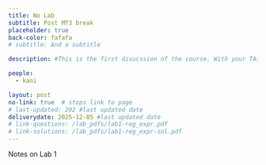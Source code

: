 ```yaml
---
title: No Lab
subtitle: Post MT3 break
placeholder: true
back-color: fafafa
# subtitle: And a subtitle

description: #This is the first disucssion of the course. With your TAs, you will discuss how to  

people:
  - kani

layout: post
no-link: true  # stops link to page 
# last-updated: 202 #last updated date
deliverydate: 2025-12-05 #last updated date
# link-questions: /lab_pdfs/lab1-reg_expr.pdf
# link-solutions: /lab_pdfs/lab1-reg_expr-sol.pdf
---
```


Notes on Lab 1
